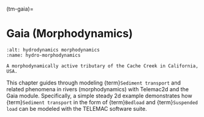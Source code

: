 (tm-gaia)=
#  Gaia (Morphodynamics)

```{figure} ../../img/hydro-morphodynamics.png
:alt: hydrodynamics morphodynamics
:name: hydro-morphodynamics

A morphodynamically active tributary of the Cache Creek in California, USA.
```

This chapter guides through modeling {term}`Sediment transport` and related phenomena in rivers (morphodynamics) with Telemac2d and the Gaia module. Specifically, a simple steady 2d example demonstrates how {term}`Sediment transport` in the form of {term}`Bedload` and {term}`Suspended load` can be modeled with the TELEMAC software suite.
